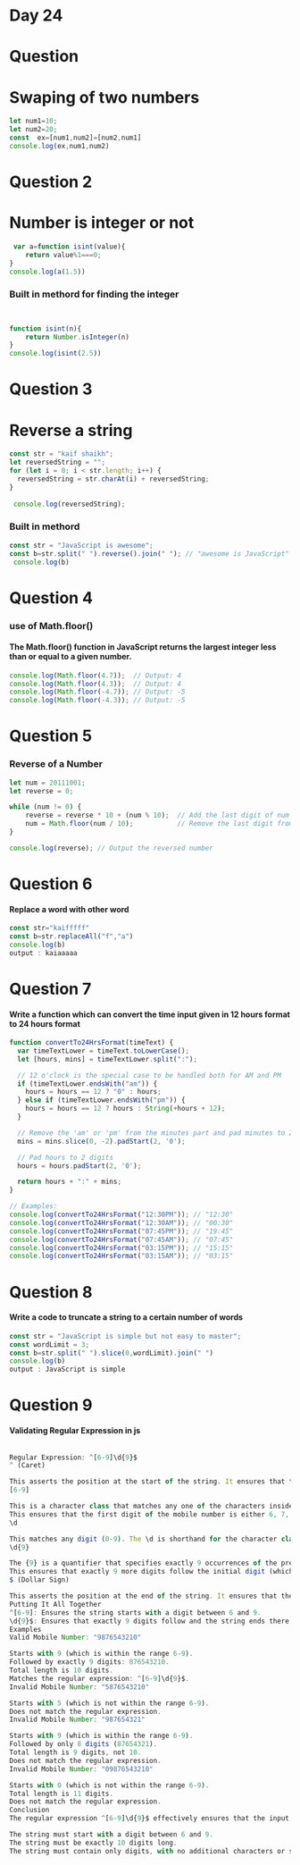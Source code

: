 # Day 24 
# Question
# Swaping of two numbers 
```jsx
let num1=10;
let num2=20;
const  ex=[num1,num2]=[num2,num1]
console.log(ex,num1,num2)
```
# Question 2 
# Number is integer or not 
```jsx
 var a=function isint(value){
    return value%1===0;
}
console.log(a(1.5))
```
### Built in methord for finding the integer
```jsx


function isint(n){
    return Number.isInteger(n)
}
console.log(isint(2.5))
```
# Question 3 
# Reverse a string 
```jsx 
const str = "kaif shaikh";
let reversedString = "";
for (let i = 0; i < str.length; i++) {
  reversedString = str.charAt(i) + reversedString;
}
 
 console.log(reversedString);
```
### Built in methord
```jsx
const str = "JavaScript is awesome";
const b=str.split(" ").reverse().join(" "); // "awesome is JavaScript"
 console.log(b)
```
# Question 4 
### use of Math.floor()
#### The Math.floor() function in JavaScript returns the largest integer less than or equal to a given number.
```jsx
console.log(Math.floor(4.7));  // Output: 4
console.log(Math.floor(4.3));  // Output: 4
console.log(Math.floor(-4.7)); // Output: -5
console.log(Math.floor(-4.3)); // Output: -5

```
# Question 5 
### Reverse of a Number 
```jsx
let num = 20111001;
let reverse = 0;

while (num != 0) {
    reverse = reverse * 10 + (num % 10);  // Add the last digit of num to reverse
    num = Math.floor(num / 10);           // Remove the last digit from num
}

console.log(reverse); // Output the reversed number

```
# Question 6 
#### Replace a word with other word
```jsx
const str="kaifffff"
const b=str.replaceAll("f","a")
console.log(b)
output : kaiaaaaa
```
# Question 7
#### Write a function which can convert the time input given in 12 hours format to 24 hours format
```jsx
function convertTo24HrsFormat(timeText) {
  var timeTextLower = timeText.toLowerCase();
  let [hours, mins] = timeTextLower.split(":");

  // 12 o'clock is the special case to be handled both for AM and PM
  if (timeTextLower.endsWith("am")) {
    hours = hours == 12 ? "0" : hours;
  } else if (timeTextLower.endsWith("pm")) {
    hours = hours == 12 ? hours : String(+hours + 12);
  }

  // Remove the 'am' or 'pm' from the minutes part and pad minutes to 2 digits
  mins = mins.slice(0, -2).padStart(2, '0');

  // Pad hours to 2 digits
  hours = hours.padStart(2, '0');

  return hours + ":" + mins;
}

// Examples:
console.log(convertTo24HrsFormat("12:30PM")); // "12:30"
console.log(convertTo24HrsFormat("12:30AM")); // "00:30"
console.log(convertTo24HrsFormat("07:45PM")); // "19:45"
console.log(convertTo24HrsFormat("07:45AM")); // "07:45"
console.log(convertTo24HrsFormat("03:15PM")); // "15:15"
console.log(convertTo24HrsFormat("03:15AM")); // "03:15"

```
# Question 8 
#### Write a code to truncate a string to a certain number of words
```jsx
const str = "JavaScript is simple but not easy to master";
const wordLimit = 3;
const b=str.split(" ").slice(0,wordLimit).join(" ")
console.log(b)
output : JavaScript is simple
```
# Question 9 
#### Validating Regular Expression in  js 
```jsx

Regular Expression: ^[6-9]\d{9}$
^ (Caret)

This asserts the position at the start of the string. It ensures that the match starts right from the beginning of the input string.
[6-9]

This is a character class that matches any one of the characters inside the square brackets. In this case, it matches any single digit between 6 and 9 (inclusive).
This ensures that the first digit of the mobile number is either 6, 7, 8, or 9, which are the valid starting digits for Indian mobile numbers.
\d

This matches any digit (0-9). The \d is shorthand for the character class [0-9].
\d{9}

The {9} is a quantifier that specifies exactly 9 occurrences of the preceding element, which is \d (a digit).
This ensures that exactly 9 more digits follow the initial digit (which makes up the total of 10 digits).
$ (Dollar Sign)

This asserts the position at the end of the string. It ensures that the match ends right at the end of the input string.
Putting It All Together
^[6-9]: Ensures the string starts with a digit between 6 and 9.
\d{9}$: Ensures that exactly 9 digits follow and the string ends there.
Examples
Valid Mobile Number: "9876543210"

Starts with 9 (which is within the range 6-9).
Followed by exactly 9 digits: 876543210.
Total length is 10 digits.
Matches the regular expression: ^[6-9]\d{9}$.
Invalid Mobile Number: "5876543210"

Starts with 5 (which is not within the range 6-9).
Does not match the regular expression.
Invalid Mobile Number: "987654321"

Starts with 9 (which is within the range 6-9).
Followed by only 8 digits (87654321).
Total length is 9 digits, not 10.
Does not match the regular expression.
Invalid Mobile Number: "09876543210"

Starts with 0 (which is not within the range 6-9).
Total length is 11 digits.
Does not match the regular expression.
Conclusion
The regular expression ^[6-9]\d{9}$ effectively ensures that the input string is a valid Indian mobile number by enforcing the following rules:

The string must start with a digit between 6 and 9.
The string must be exactly 10 digits long.
The string must contain only digits, with no additional characters or spaces.
```

